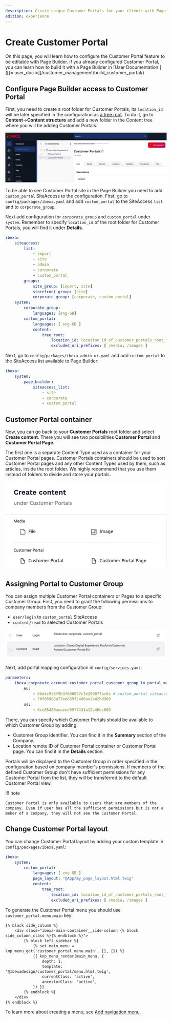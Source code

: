 ```yaml
---
description: Create unique Customer Portals for your clients with Page Builder.
edition: experience
---
```


# Create Customer Portal

On this page, you will learn how to configure the Customer Portal feature to be editable with Page Builder.
If you already configured Customer Portal, you can learn how to build it with a Page Builder in [User Documentation.]([[= user_doc =]]/customer_management/build_customer_portal/) 

## Configure Page Builder access to Customer Portal

First, you need to create a root folder for Customer Portals, 
its `location_id` will be later specified in the configuration as [a tree root](multisite_configuration.md#location-tree).
To do it, go to **Content**->**Content structure** and add a new folder in the Content tree where you will be adding Customer Portals.

![Customer Portals folder](img/cp_folder_for_portals.png)

To be able to see Customer Portal site in the Page Builder you need to add `custom_portal` SiteAccess to the configuration.
First, go to `config/packages/ibexa.yaml` and add `custom_portal` to
the SiteAccess `list` and to `corporate_group`.

Next add configuration for `corporate_group` and `custom_portal` under `system`.
Remember to specify `location_id` of the root folder for Customer Portals, you will find it under **Details**. 

```yaml hl_lines="8 12 14 16"
ibexa:
    siteaccess:
        list:
            - import
            - site
            - admin
            - corporate
            - custom_portal    
        groups:
            site_group: [import, site]
            storefront_group: [site]
            corporate_group: [corporate, custom_portal]
    system:
        corporate_group:
            languages: [eng-GB]
        custom_portal:
            languages: [ eng-GB ]
            content:
                tree_root:
                    location_id: location_id_of_customer_portals_root_folder
                    excluded_uri_prefixes: [ /media, /images ]
```

Next, go to `config/packages/ibexa_admin_ui.yaml` and add `custom_portal` to the SiteAccess list available to Page Builder:

```yaml
ibexa:
    system:
        page_builder:
            siteaccess_list:
                - site
                - corporate
                - custom_portal
```

## Customer Portal container

Now, you can go back to your **Customer Portals** root folder and select **Create content**.
There you will see two possibilities **Customer Portal** and **Customer Portal Page**.

The first one is a separate Content Type used as a container for your Customer Portal pages.
Customer Portals containers should be used to sort Customer Portal pages and any other Content Types used by them, such as articles, inside the root folder.
We highly recommend that you use them instead of folders to divide and store your portals.

![Create content tab](img/cp_portal_vs_page.png)

## Assigning Portal to Customer Group

You can assign multiple Customer Portal containers or Pages to a specific Customer Group.
First, you need to grant the following permissions to company members from the Customer Group: 

- `user/login` to `custom_portal` SiteAccess
- `content/read` to selected Customer Portals

![Customer Portal permissions](img/cp_permissions.png)

Next, add portal mapping configuration in `config/services.yaml`:

```yaml hl_lines="3 4"
parameters:
    ibexa.corporate_account.customer_portal.customer_group_to_portal_map:
        eu:
            - 6bd4c938f9b3f668057c7e20987fac6c # custom_portal siteaccess
            - 7bf85988a77ee859f2466av2b42bd909
        us:
            - 6ce85480aeaeed59f7431a12b46bc869
```

There, you can specify which Customer Portals should be available to which Customer Group by adding:

- Customer Group identifier. You can find it in the **Summary** section of the Company.
- Location remote ID of Customer Portal container or Customer Portal page. You can find it in the **Details** section.

Portals will be displayed to the Customer Group in order specified in the configuration based on company member's permissions.
If members of the defined Customer Group don't have sufficient permissions for any Customer Portal from the list, they will be transferred to the default Customer Portal view.

!!! note

    Customer Portal is only available to users that are members of the company. Even if user has all the sufficient permissions but is not a meber of a company, they will not see the Customer Portal.

## Change Customer Portal layout

You can change Customer Portal layout by adding your custom template in `config/packages/ibexa.yaml`:

```yaml hl_lines="5"
ibexa:
    system:
        custom_portal:
            languages: [ eng-GB ]
            page_layout: "@App/my_page_layout.html.twig"
            content:
                tree_root:
                    location_id: location_id_of_customer_portals_root_folder
                    excluded_uri_prefixes: [ /media, /images ]
```

To generate the Customer Portal menu you should use `customer_portal.menu.main` key:

```html+twig hl_lines="4"
{% block side_column %}
    <div class="ibexa-main-container__side-column {% block side_column_class %}{% endblock %}">
        {% block left_sidebar %}
            {% set main_menu = knp_menu_get('customer_portal.menu.main', [], {}) %}
            {{ knp_menu_render(main_menu, {
                depth: 1,
                template: '@ibexadesign/customer_portal/menu.html.twig',
                currentClass: 'active',
                ancestorClass: 'active',
            }) }}
        {% endblock %}
    </div>
{% endblock %}
```
To learn more about creating a menu, see [Add navigation menu](add_navigation_menu.md).